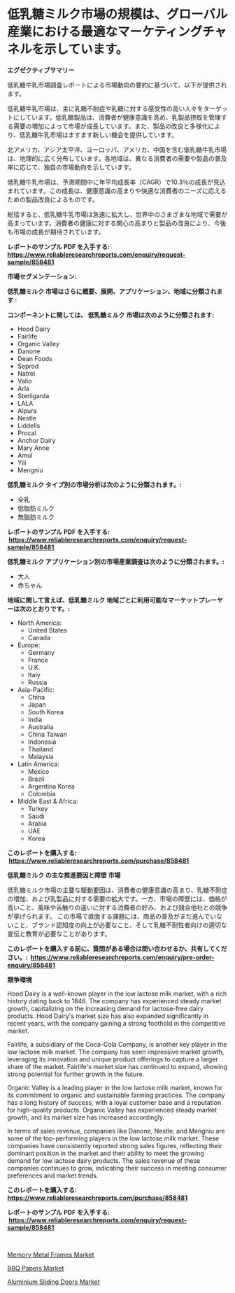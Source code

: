<p><h1>低乳糖ミルク市場の規模は、グローバル産業における最適なマーケティングチャネルを示しています。</h1></p><p><strong>エグゼクティブサマリー</strong></p>
<p><p>低乳糖牛乳市場調査レポートによる市場動向の要約に基づいて、以下が提供されます。</p><p>低乳糖牛乳市場は、主に乳糖不耐症や乳糖に対する感受性の高い人々をターゲットにしています。低乳糖製品は、消費者が健康意識を高め、乳製品摂取を管理する需要の増加によって市場が成長しています。また、製品の改良と多様化により、低乳糖牛乳市場はますます新しい機会を提供しています。</p><p>北アメリカ、アジア太平洋、ヨーロッパ、アメリカ、中国を含む低乳糖牛乳市場は、地理的に広く分布しています。各地域は、異なる消費者の需要や製品の普及率に応じて、独自の市場動向を示しています。</p><p>低乳糖牛乳市場は、予測期間中に年平均成長率（CAGR）で10.3％の成長が見込まれています。この成長は、健康意識の高まりや快適な消費者のニーズに応えるための製品改良によるものです。</p><p>総括すると、低乳糖牛乳市場は急速に拡大し、世界中のさまざまな地域で需要が高まっています。消費者の健康に対する関心の高まりと製品の改良により、今後も市場の成長が期待されています。</p></p>
<p><strong>レポートのサンプル PDF を入手する: <a href="https://www.reliableresearchreports.com/enquiry/request-sample/858481">https://www.reliableresearchreports.com/enquiry/request-sample/858481</a></strong></p>
<p><strong>市場セグメンテーション:</strong></p>
<p><strong> 低乳糖ミルク 市場はさらに概要、展開、アプリケーション、地域に分類されます :</strong></p>
<p><strong>コンポーネントに関しては、 低乳糖ミルク 市場は次のように分類されます: &nbsp;</strong></p>
<p><ul><li>Hood Dairy</li><li>Fairlife</li><li>Organic Valley</li><li>Danone</li><li>Dean Foods</li><li>Seprod</li><li>Natrel</li><li>Valio</li><li>Arla</li><li>Sterilgarda</li><li>LALA</li><li>Alpura</li><li>Nestle</li><li>Liddells</li><li>Procal</li><li>Anchor Dairy</li><li>Mary Anne</li><li>Amul</li><li>Yili</li><li>Mengniu</li></ul></p>
<p><strong> 低乳糖ミルク タイプ別の市場分析は次のように分類されます。:</strong></p>
<p><ul><li>全乳</li><li>低脂肪ミルク</li><li>無脂肪ミルク</li></ul></p>
<p><strong>レポートのサンプル PDF を入手する: &nbsp;<a href="https://www.reliableresearchreports.com/enquiry/request-sample/858481">https://www.reliableresearchreports.com/enquiry/request-sample/858481</a></strong></p>
<p><strong> 低乳糖ミルク アプリケーション別の市場産業調査は次のように分類されます。:</strong></p>
<p><ul><li>大人</li><li>赤ちゃん</li></ul></p>
<p><strong>地域に関して言えば、低乳糖ミルク 地域ごとに利用可能なマーケットプレーヤーは次のとおりです。:</strong></p>
<p><ul>
    <li>
        North America:
        <ul>
            <li>United States</li>
            <li>Canada</li>
        </ul>
    </li>
    <li>
        Europe:
        <ul>
            <li>Germany</li>
            <li>France</li>
            <li>U.K.</li>
            <li>Italy</li>
            <li>Russia</li>
        </ul>
    </li>
    <li>
        Asia-Pacific:
        <ul>
            <li>China</li>
            <li>Japan</li>
            <li>South Korea</li>
            <li>India</li>
            <li>Australia</li>
            <li>China Taiwan</li>
            <li>Indonesia</li>
            <li>Thailand</li>
            <li>Malaysia</li>
        </ul>
    </li>
    <li>
        Latin America:
        <ul>
            <li>Mexico</li>
            <li>Brazil</li>
            <li>Argentina Korea</li>
            <li>Colombia</li>
        </ul>
    </li>
    <li>
        Middle East & Africa:
        <ul>
            <li>Turkey</li>
            <li>Saudi</li>
            <li>Arabia</li>
            <li>UAE</li>
            <li>Korea</li>
        </ul>
    </li>
    </ul></p>
<p><strong>このレポートを購入する: &nbsp;<a href="https://www.reliableresearchreports.com/purchase/858481">https://www.reliableresearchreports.com/purchase/858481</a></strong></p>
<p><strong>低乳糖ミルク の主な推進要因と障壁 市場</strong></p>
<p><p>低乳糖ミルク市場の主要な駆動要因は、消費者の健康意識の高まり、乳糖不耐症の増加、および乳製品に対する需要の拡大です。一方、市場の障壁には、価格が高いこと、風味や舌触りの違いに対する消費者の好み、および競合他社との競争が挙げられます。 この市場で直面する課題には、商品の普及がまだ進んでいないこと、ブランド認知度の向上が必要なこと、そして乳糖不耐性者向けの適切な宣伝と教育が必要なことがあります。 </p></p>
<p><strong>このレポートを購入する前に、質問がある場合は問い合わせるか、共有してください。:&nbsp; <a href="https://www.reliableresearchreports.com/enquiry/pre-order-enquiry/858481">https://www.reliableresearchreports.com/enquiry/pre-order-enquiry/858481</a></strong></p>
<p><strong>競争環境</strong></p>
<p><p>Hood Dairy is a well-known player in the low lactose milk market, with a rich history dating back to 1846. The company has experienced steady market growth, capitalizing on the increasing demand for lactose-free dairy products. Hood Dairy's market size has also expanded significantly in recent years, with the company gaining a strong foothold in the competitive market.</p><p>Fairlife, a subsidiary of the Coca-Cola Company, is another key player in the low lactose milk market. The company has seen impressive market growth, leveraging its innovation and unique product offerings to capture a larger share of the market. Fairlife's market size has continued to expand, showing strong potential for further growth in the future.</p><p>Organic Valley is a leading player in the low lactose milk market, known for its commitment to organic and sustainable farming practices. The company has a long history of success, with a loyal customer base and a reputation for high-quality products. Organic Valley has experienced steady market growth, and its market size has increased accordingly.</p><p>In terms of sales revenue, companies like Danone, Nestle, and Mengniu are some of the top-performing players in the low lactose milk market. These companies have consistently reported strong sales figures, reflecting their dominant position in the market and their ability to meet the growing demand for low lactose dairy products. The sales revenue of these companies continues to grow, indicating their success in meeting consumer preferences and market trends.</p></p>
<p><strong>このレポートを購入する: &nbsp; <a href="https://www.reliableresearchreports.com/purchase/858481">https://www.reliableresearchreports.com/purchase/858481</a></strong></p>
<p><strong>レポートのサンプル PDF を入手する: &nbsp;<a href="https://www.reliableresearchreports.com/enquiry/request-sample/858481">https://www.reliableresearchreports.com/enquiry/request-sample/858481</a></strong><strong></strong></p>
<p>&nbsp;</p>
<p><p><a href="https://github.com/markusgodoy/Market-Research-Report-List-2/blob/main/memory-metal-frames-market.md">Memory Metal Frames Market</a></p><p><a href="https://github.com/pgtimber/Market-Research-Report-List-1/blob/main/bbq-papers-market.md">BBQ Papers Market</a></p><p><a href="https://github.com/arionmp/Market-Research-Report-List-2/blob/main/aluminium-sliding-doors-market.md">Aluminium Sliding Doors Market</a></p></p>